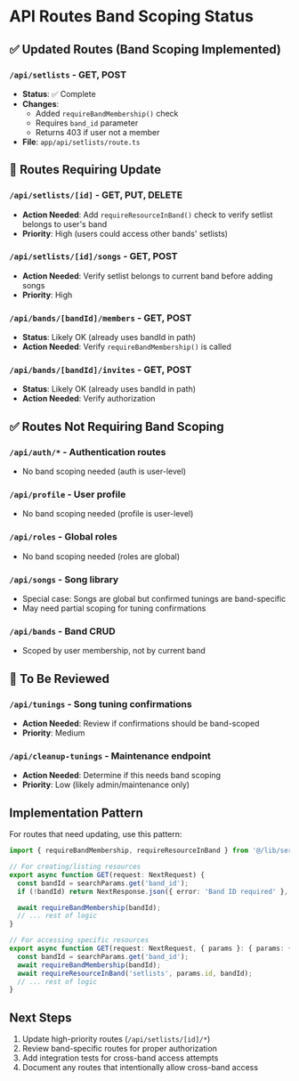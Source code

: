 # API Routes Band Scoping Status

## ✅ Updated Routes (Band Scoping Implemented)

### `/api/setlists` - GET, POST

- **Status**: ✅ Complete
- **Changes**:
  - Added `requireBandMembership()` check
  - Requires `band_id` parameter
  - Returns 403 if user not a member
- **File**: `app/api/setlists/route.ts`

## 🔄 Routes Requiring Update

### `/api/setlists/[id]` - GET, PUT, DELETE

- **Action Needed**: Add `requireResourceInBand()` check to verify setlist belongs to user's band
- **Priority**: High (users could access other bands' setlists)

### `/api/setlists/[id]/songs` - GET, POST

- **Action Needed**: Verify setlist belongs to current band before adding songs
- **Priority**: High

### `/api/bands/[bandId]/members` - GET, POST

- **Status**: Likely OK (already uses bandId in path)
- **Action Needed**: Verify `requireBandMembership()` is called

### `/api/bands/[bandId]/invites` - GET, POST

- **Status**: Likely OK (already uses bandId in path)
- **Action Needed**: Verify authorization

## ✅ Routes Not Requiring Band Scoping

### `/api/auth/*` - Authentication routes

- No band scoping needed (auth is user-level)

### `/api/profile` - User profile

- No band scoping needed (profile is user-level)

### `/api/roles` - Global roles

- No band scoping needed (roles are global)

### `/api/songs` - Song library

- Special case: Songs are global but confirmed tunings are band-specific
- May need partial scoping for tuning confirmations

### `/api/bands` - Band CRUD

- Scoped by user membership, not by current band

## 🚧 To Be Reviewed

### `/api/tunings` - Song tuning confirmations

- **Action Needed**: Review if confirmations should be band-scoped
- **Priority**: Medium

### `/api/cleanup-tunings` - Maintenance endpoint

- **Action Needed**: Determine if this needs band scoping
- **Priority**: Low (likely admin/maintenance only)

## Implementation Pattern

For routes that need updating, use this pattern:

```typescript
import { requireBandMembership, requireResourceInBand } from '@/lib/server/band-scope';

// For creating/listing resources
export async function GET(request: NextRequest) {
  const bandId = searchParams.get('band_id');
  if (!bandId) return NextResponse.json({ error: 'Band ID required' }, { status: 400 });

  await requireBandMembership(bandId);
  // ... rest of logic
}

// For accessing specific resources
export async function GET(request: NextRequest, { params }: { params: { id: string } }) {
  const bandId = searchParams.get('band_id');
  await requireBandMembership(bandId);
  await requireResourceInBand('setlists', params.id, bandId);
  // ... rest of logic
}
```

## Next Steps

1. Update high-priority routes (`/api/setlists/[id]/*`)
2. Review band-specific routes for proper authorization
3. Add integration tests for cross-band access attempts
4. Document any routes that intentionally allow cross-band access

